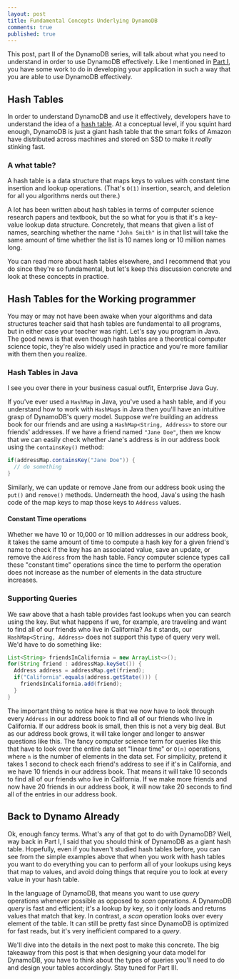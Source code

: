 ```yaml
---
layout: post
title: Fundamental Concepts Underlying DynamoDB
comments: true
published: true
---
```


This post, part II of the DynamoDB series, will talk about what you need to understand in order to use DynamoDB effectively. Like I mentioned in [Part I](http://ryanpmartz.com/dynamo-db-part-1), you have some work to do in developing your application in such a way that you are able to use DynamoDB effectively.

## Hash Tables

In order to understand DynamoDB and use it effectively, developers have to understand the idea of a [hash table](https://en.wikipedia.org/wiki/Hash_table). At a conceptual level, if you squint hard enough, DynamoDB is just a giant hash table that the smart folks of Amazon have distributed across machines and stored on SSD to make it _really_ stinking fast.  

### A what table?

A hash table is a data structure that maps keys to values with constant time insertion and lookup operations. (That's `O(1)` insertion, search, and deletion for all you algorithms nerds out there.)

A lot has been written about hash tables in terms of computer science research papers and textbook, but the so what for you is that it's a key-value lookup data structure. Concretely, that means that given a list of names, searching whether the name `"John Smith"` is in that list will take the same amount of time whether the list is 10 names long or 10 million names long.

You can read more about hash tables elsewhere, and I recommend that you do since they're so fundamental, but let's keep this discussion concrete and look at these concepts in practice.

## Hash Tables for the Working programmer

You may or may not have been awake when your algorithms and data structures teacher said that hash tables are fundamental to all programs, but in either case your teacher was right. Let's say you program in Java. The good news is that even though hash tables are a theoretical computer science topic, they're also widely used in practice and you're more familiar with them then you realize.

### Hash Tables in Java

I see you over there in your business casual outfit, Enterprise Java Guy.

If you've ever used a `HashMap` in Java, you've used a hash table, and if you understand how to work with `HashMap`s in Java then you'll have an intuitive grasp of DynamoDB's query model. Suppose we're building an address book for our friends and are using a `HashMap<String, Address>` to store our friends' addresses. If we have a friend named `"Jane Doe"`, then we know that we can easily check whether Jane's address is in our address book using the `containsKey()` method:

```java
if(addressMap.containsKey("Jane Doe")) {
  // do something
}
```

Similarly, we can update or remove Jane from our address book using the `put()` and `remove()` methods. Underneath the hood, Java's using the hash code of the map keys to map those keys to `Address` values.

#### Constant Time operations

Whether we have 10 or 10,000 or 10 million addresses in our address book, it takes the same amount of time to compute a hash key for a given friend's name to check if the key has an associated value, save an update, or remove the `Address` from the hash table. Fancy computer science types call these "constant time" operations since the time to perform the operation does not increase as the number of elements in the data structure increases.

### Supporting Queries

We saw above that a hash table provides fast lookups when you can search using the key. But what happens if we, for example, are traveling and want to find all of our friends who live in California? As it stands, our `HashMap<String, Address>` does not support this type of query very well. We'd have to do something like:

```java
List<String> friendsInCalifornia = new ArrayList<>();
for(String friend : addressMap.keySet()) {
  Address address = addressMap.get(friend);
  if("California".equals(address.getState())) {
    friendsInCalifornia.add(friend);
  }
}
```

The important thing to notice here is that we now have to look through every `Address` in our address book to find all of our friends who live in California. If our address book is small, then this is not a very big deal. But as our address book grows, it will take longer and longer to answer questions like this. The fancy computer science term for queries like this that have to look over the entire data set "linear time" or `O(n)` operations, where `n` is the number of elements in the data set. For simplicity, pretend it takes 1 second to check each friend's address to see if it's in California, and we have 10 friends in our address book. That means it will take 10 seconds to find all of our friends who live in California. If we make more friends and now have 20 friends in our address book, it will now take 20 seconds to find all of the entries in our address book.

## Back to Dynamo Already

Ok, enough fancy terms. What's any of that got to do with DynamoDB? Well, way back in Part I, I said that you should think of DynamoDB as a giant hash table. Hopefully, even if you haven't studied hash tables before, you can see from the simple examples above that when you work with hash tables you want to do everything you can to perform all of your lookups using keys that map to values, and avoid doing things that require you to look at every value in your hash table.

In the language of DynamoDB, that means you want to use _query_ operations whenever possible as opposed to _scan_ operations. A DynamoDB _query_ is fast and efficient; it's a lookup by key, so it only loads and returns values that match that key. In contrast, a _scan_ operation looks over every element of the table. It can still be pretty fast since DynamoDB is optimized for fast reads, but it's very inefficient compared to a _query_.

We'll dive into the details in the next post to make this concrete. The big takeaway from this post is that when designing your data model for DynamoDB, you have to think about the types of queries you'll need to do and design your tables accordingly. Stay tuned for Part III.
